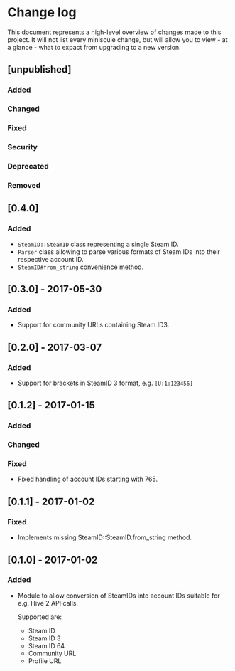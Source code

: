 # Change log

This document represents a high-level overview of changes made to this project.
It will not list every miniscule change, but will allow you to view - at a
glance - what to expact from upgrading to a new version.

## [unpublished]

### Added

### Changed

### Fixed

### Security

### Deprecated

### Removed


## [0.4.0]

### Added

- `SteamID::SteamID` class representing a single Steam ID.
- `Parser` class allowing to parse various formats of Steam IDs into their
  respective account ID.
- `SteamID#from_string` convenience method.


## [0.3.0] - 2017-05-30

### Added

- Support for community URLs containing Steam ID3.


## [0.2.0] - 2017-03-07

### Added

- Support for brackets in SteamID 3 format, e.g. `[U:1:123456]`


## [0.1.2] - 2017-01-15

### Added

### Changed

### Fixed

- Fixed handling of account IDs starting with 765.


## [0.1.1] - 2017-01-02

### Fixed

- Implements missing SteamID::SteamID.from_string method.


## [0.1.0] - 2017-01-02

### Added

- Module to allow conversion of SteamIDs into account IDs suitable for e.g.
  Hive 2 API calls.

  Supported are:
  - Steam ID
  - Steam ID 3
  - Steam ID 64
  - Community URL
  - Profile URL
